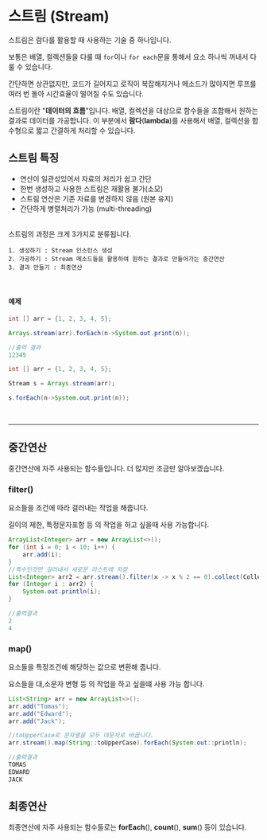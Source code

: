 # 스트림 (Stream)
스트림은 람다를 활용할 때 사용하는 기술 중 하나입니다.

보통은 배열, 컬렉션들을 다룰 때 `for`이나 `for each`문을 통해서 요소 하나씩 꺼내서 다룰 수 있습니다.

간단하면 상관없지만, 코드가 길어지고 로직이 복잡해지거나 메소드가 많아지면 루프를 여러 번 돌아 시간효율이 떨어질 수도 있습니다.

스트림이란 "**데이터의 흐름**"입니다. 배열, 컬렉션을 대상으로 함수들을 조합해서 원하는 결과로 데이터를 가공합니다. 이 부분에서 **람다**(**lambda**)를 사용해서 배열, 컬렉션을 함수형으로 짧고 간결하게 처리할 수 있습니다.





## 스트림 특징

- 연산이 일관성있어서 자료의 처리가 쉽고 간단 
- 한번 생성하고 사용한 스트림은 재활용 불가(소모)
- 스트림 연산은 기존 자료를 변경하지 않음 (원본 유지)
- 간단하게 병렬처리가 가능 (multi-threading)

<br>
스트림의 과정은 크게 3가지로 분류됩니다.

```shell
1. 생성하기 : Stream 인스턴스 생성
2. 가공하기 : Stream 메소드들을 활용하여 원하는 결과로 만들어가는 중간연산
3. 결과 만들기 : 최종연산
```

<br>

#### 예제
```java
int [] arr = {1, 2, 3, 4, 5};

Arrays.stream(arr).forEach(n->System.out.print(n));

//출력 결과
12345
```

```java
int [] arr = {1, 2, 3, 4, 5};

Stream s = Arrays.stream(arr);

s.forEach(n->System.out.print(n));
```

<br>

---

## 중간연산
중간연산에 자주 사용되는 함수들입니다. 더 많지만 조금만 알아보겠습니다.
### filter()
요소들을 조건에 따라 걸러내는 작업을 해줍니다.

길이의 제한, 특정문자포함 등 의 작업을 하고 싶을때 사용 가능합니다.
```java
ArrayList<Integer> arr = new ArrayList<>();
for (int i = 0; i < 10; i++) {
    arr.add(i);
}
//짝수인것만 걸러내서 새로운 리스트에 저장
List<Integer> arr2 = arr.stream().filter(x -> x % 2 == 0).collect(Collectors.toList());
for (Integer i : arr2) {
    System.out.println(i);
}

//출력결과
2
4
```
### map()
요소들을 특정조건에 해당하는 값으로 변환해 줍니다.

요소들을 대,소문자 변형 등 의 작업을 하고 싶을떄 사용 가능 합니다.
```java
List<String> arr = new ArrayList<>();
arr.add("Tomas");
arr.add("Edward");
arr.add("Jack");

//toUpperCase로 문자열을 모두 대문자로 바꿉니다.
arr.stream().map(String::toUpperCase).forEach(System.out::println);

//출력결과
TOMAS
EDWARD
JACK
```

## 최종연산
최종연산에 자주 사용되는 함수들로는 **forEach**(), **count**(), **sum**() 등이 있습니다.
